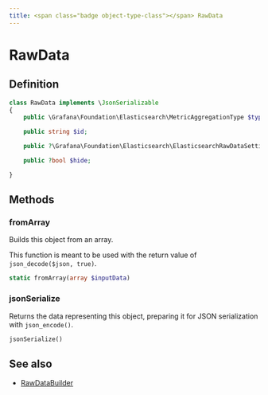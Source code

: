 ```yaml
---
title: <span class="badge object-type-class"></span> RawData
---
```

# <span class="badge object-type-class"></span> RawData

## Definition

```php
class RawData implements \JsonSerializable
{
    public \Grafana\Foundation\Elasticsearch\MetricAggregationType $type;

    public string $id;

    public ?\Grafana\Foundation\Elasticsearch\ElasticsearchRawDataSettings $settings;

    public ?bool $hide;

}
```
## Methods

### <span class="badge object-method"></span> fromArray

Builds this object from an array.

This function is meant to be used with the return value of `json_decode($json, true)`.

```php
static fromArray(array $inputData)
```

### <span class="badge object-method"></span> jsonSerialize

Returns the data representing this object, preparing it for JSON serialization with `json_encode()`.

```php
jsonSerialize()
```

## See also

 * <span class="badge builder"></span> [RawDataBuilder](./builder-RawDataBuilder.md)
